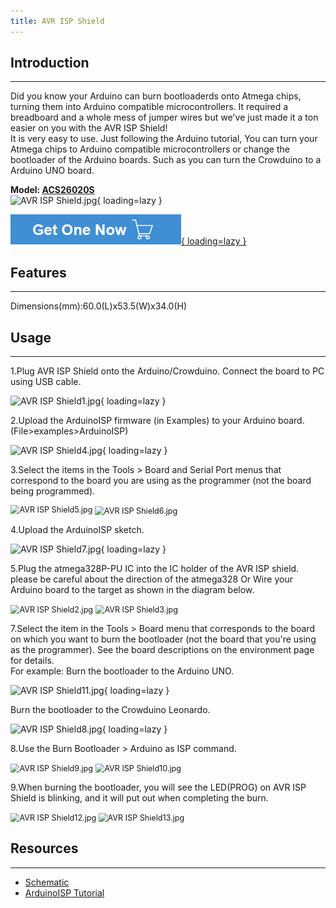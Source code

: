 ```yaml
---
title: AVR ISP Shield
---
```


## Introduction
------------

Did you know your Arduino can burn bootloaderds onto Atmega chips, turning them into Arduino compatible microcontrollers. It required a breadboard and a whole mess of jumper wires but we've just made it a ton easier on you with the AVR ISP Shield!  
It is very easy to use. Just following the Arduino tutorial, You can turn your Atmega chips to Arduino compatible microcontrollers or change the bootloader of the Arduino boards. Such as you can turn the Crowduino to a Arduino UNO board.

**Model: [ACS26020S](http://www.elecrow.com/avr-isp-shield-v11-p-563.html)**  
![AVR ISP Shield.jpg](https://wiki.elecrow.com/images/thumb/5/5d/AVR_ISP_Shield.jpg/600px-AVR_ISP_Shield.jpg){ loading=lazy }

[![Alt text](../../assets/images/Get_one_now.png){ loading=lazy }](https://www.elecrow.com/avr-isp-shield-v11-p-563.html?wiki "Title text")

## Features
--------

Dimensions(mm):60.0(L)x53.5(W)x34.0(H)

## Usage
-----

1.Plug AVR ISP Shield onto the Arduino/Crowduino. Connect the board to PC using USB cable.

![AVR ISP Shield1.jpg](https://wiki.elecrow.com/images/thumb/f/fa/AVR_ISP_Shield1.jpg/400px-AVR_ISP_Shield1.jpg){ loading=lazy }

2.Upload the ArduinoISP firmware (in Examples) to your Arduino board.(File&gt;examples&gt;ArduinoISP)

![AVR ISP Shield4.jpg](https://wiki.elecrow.com/images/thumb/b/b3/AVR_ISP_Shield4.jpg/400px-AVR_ISP_Shield4.jpg){ loading=lazy }

3.Select the items in the Tools &gt; Board and Serial Port menus that correspond to the board you are using as the programmer (not the board being programmed).

<img loading="lazy" alt="AVR ISP Shield5.jpg" src="https://wiki.elecrow.com/images/thumb/6/6d/AVR_ISP_Shield5.jpg/400px-AVR_ISP_Shield5.jpg" style="zoom:90%;vertical-align: top;" />
<img loading="lazy" alt="AVR ISP Shield6.jpg" src="https://wiki.elecrow.com/images/thumb/4/44/AVR_ISP_Shield6.jpg/400px-AVR_ISP_Shield6.jpg" style="zoom:90%;" />

4.Upload the ArduinoISP sketch.

![AVR ISP Shield7.jpg](https://wiki.elecrow.com/images/thumb/7/7b/AVR_ISP_Shield7.jpg/400px-AVR_ISP_Shield7.jpg){ loading=lazy }

5.Plug the atmega328P-PU IC into the IC holder of the AVR ISP shield. please be careful about the direction of the atmega328 Or Wire your Arduino board to the target as shown in the diagram below.

<img loading="lazy" alt="AVR ISP Shield2.jpg" src="https://wiki.elecrow.com/images/thumb/8/80/AVR_ISP_Shield2.jpg/400px-AVR_ISP_Shield2.jpg" style="zoom:90%;" />
<img loading="lazy" alt="AVR ISP Shield3.jpg" src="https://wiki.elecrow.com/images/thumb/1/13/AVR_ISP_Shield3.jpg/400px-AVR_ISP_Shield3.jpg" style="zoom:90%;" />

7.Select the item in the Tools &gt; Board menu that corresponds to the board on which you want to burn the bootloader (not the board that you're using as the programmer). See the board descriptions on the environment page for details.  
For example: 
Burn the bootloader to the Arduino UNO.

![AVR ISP Shield11.jpg](https://wiki.elecrow.com/images/thumb/4/44/AVR_ISP_Shield11.jpg/400px-AVR_ISP_Shield11.jpg){ loading=lazy }

Burn the bootloader to the Crowduino Leonardo.

![AVR ISP Shield8.jpg](https://wiki.elecrow.com/images/thumb/c/c8/AVR_ISP_Shield8.jpg/400px-AVR_ISP_Shield8.jpg){ loading=lazy }

8.Use the Burn Bootloader &gt; Arduino as ISP command.

<img loading="lazy" alt="AVR ISP Shield9.jpg" src="https://wiki.elecrow.com/images/thumb/c/cb/AVR_ISP_Shield9.jpg/400px-AVR_ISP_Shield9.jpg" style="zoom:90%;" />
<img loading="lazy" alt="AVR ISP Shield10.jpg" src="https://wiki.elecrow.com/images/thumb/8/85/AVR_ISP_Shield10.jpg/400px-AVR_ISP_Shield10.jpg" style="zoom:90%;" />

9.When burning the bootloader, you will see the LED(PROG) on AVR ISP Shield is blinking, and it will put out when completing the burn. 

<img loading="lazy" alt="AVR ISP Shield12.jpg" src="https://wiki.elecrow.com/images/thumb/c/c2/AVR_ISP_Shield12.jpg/400px-AVR_ISP_Shield12.jpg" style="zoom:90%;" />
<img loading="lazy" alt="AVR ISP Shield13.jpg" src="https://wiki.elecrow.com/images/thumb/8/80/AVR_ISP_Shield13.jpg/400px-AVR_ISP_Shield13.jpg" style="zoom:90%;" />  

## Resources
---------

- [Schematic](../../files/ELE-AVR-ISP-Sheld-pdf.md)
- [ArduinoISP Tutorial](https://www.arduino.cc/en/Tutorial/ArduinoISP)